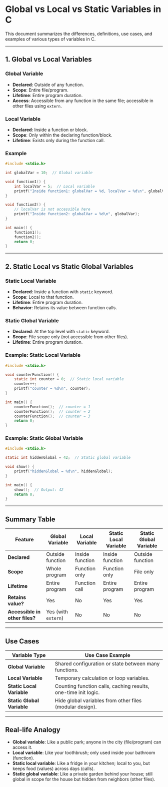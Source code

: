 # Global vs Local vs Static Variables in C

This document summarizes the differences, definitions, use cases, and examples of various types of variables in C.

---

## 1. Global vs Local Variables

### Global Variable

- **Declared**: Outside of any function.
- **Scope**: Entire file/program.
- **Lifetime**: Entire program duration.
- **Access**: Accessible from any function in the same file; accessible in other files using `extern`.

### Local Variable

- **Declared**: Inside a function or block.
- **Scope**: Only within the declaring function/block.
- **Lifetime**: Exists only during the function call.

### Example

```c
#include <stdio.h>

int globalVar = 10;  // Global variable

void function1() {
    int localVar = 5;  // Local variable
    printf("Inside function1: globalVar = %d, localVar = %d\n", globalVar, localVar);
}

void function2() {
    // localVar is not accessible here
    printf("Inside function2: globalVar = %d\n", globalVar);
}

int main() {
    function1();
    function2();
    return 0;
}
```

---

## 2. Static Local vs Static Global Variables

### Static Local Variable

- **Declared**: Inside a function with `static` keyword.
- **Scope**: Local to that function.
- **Lifetime**: Entire program duration.
- **Behavior**: Retains its value between function calls.

### Static Global Variable

- **Declared**: At the top level with `static` keyword.
- **Scope**: File scope only (not accessible from other files).
- **Lifetime**: Entire program duration.

### Example: Static Local Variable

```c
#include <stdio.h>

void counterFunction() {
    static int counter = 0;  // Static local variable
    counter++;
    printf("counter = %d\n", counter);
}

int main() {
    counterFunction();  // counter = 1
    counterFunction();  // counter = 2
    counterFunction();  // counter = 3
    return 0;
}
```

### Example: Static Global Variable

```c
#include <stdio.h>

static int hiddenGlobal = 42;  // Static global variable

void show() {
    printf("hiddenGlobal = %d\n", hiddenGlobal);
}

int main() {
    show();  // Output: 42
    return 0;
}
```

---

## Summary Table

| Feature                        | Global Variable     | Local Variable  | Static Local Variable | Static Global Variable |
| ------------------------------ | ------------------- | --------------- | --------------------- | ---------------------- |
| **Declared**                   | Outside function    | Inside function | Inside function       | Outside function       |
| **Scope**                      | Whole program       | Function only   | Function only         | File only              |
| **Lifetime**                   | Entire program      | Function call   | Entire program        | Entire program         |
| **Retains value?**             | Yes                 | No              | Yes                   | Yes                    |
| **Accessible in other files?** | Yes (with `extern`) | No              | No                    | No                     |

---

## Use Cases

| Variable Type              | Use Case Example                                               |
| -------------------------- | -------------------------------------------------------------- |
| **Global Variable**        | Shared configuration or state between many functions.          |
| **Local Variable**         | Temporary calculation or loop variables.                       |
| **Static Local Variable**  | Counting function calls, caching results, one-time init logic. |
| **Static Global Variable** | Hide global variables from other files (modular design).       |

---

## Real-life Analogy

- **Global variable**: Like a public park; anyone in the city (file/program) can access it.
- **Local variable**: Like your toothbrush; only used inside your bathroom (function).
- **Static local variable**: Like a fridge in your kitchen; local to you, but keeps food (values) across days (calls).
- **Static global variable**: Like a private garden behind your house; still global in scope for the house but hidden from neighbors (other files).
